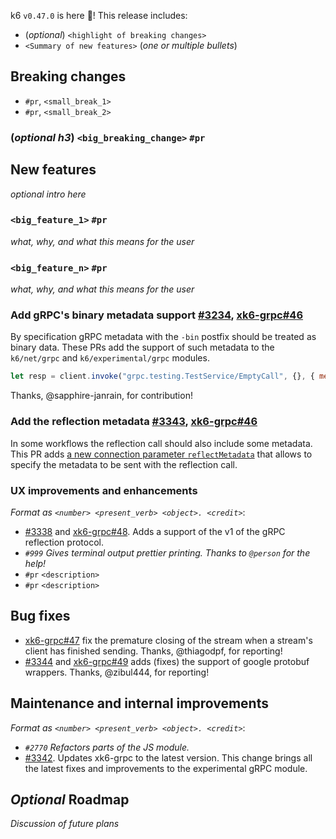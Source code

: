 k6 `v0.47.0` is here 🎉! This release includes:

- (_optional_) `<highlight of breaking changes>`
- `<Summary of new features>` (_one or multiple bullets_)


## Breaking changes

- `#pr`, `<small_break_1>`
- `#pr`, `<small_break_2>`

### (_optional h3_) `<big_breaking_change>` `#pr`

## New features

_optional intro here_

### `<big_feature_1>` `#pr`

_what, why, and what this means for the user_

### `<big_feature_n>` `#pr`

_what, why, and what this means for the user_

### Add gRPC's binary metadata support [#3234](https://github.com/grafana/k6/pull/3234), [xk6-grpc#46](https://github.com/grafana/xk6-grpc/pull/46)

By specification gRPC metadata with the `-bin` postfix should be treated as binary data. These PRs add the support of such metadata to the `k6/net/grpc` and `k6/experimental/grpc` modules.

```js
let resp = client.invoke("grpc.testing.TestService/EmptyCall", {}, { metadata: { "X-Load-Tester-bin": new Uint8Array([2, 200]) } })
```

Thanks, @sapphire-janrain, for contribution!

### Add the reflection metadata [#3343](https://github.com/grafana/k6/pull/3343), [xk6-grpc#46](https://github.com/grafana/xk6-grpc/pull/46)

In some workflows the reflection call should also include some metadata. This PR adds [a new connection parameter `reflectMetadata`](https://k6.io/docs/javascript-api/k6-net-grpc/client/client-connect/#connectparams) that allows to specify the metadata to be sent with the reflection call.

### UX improvements and enhancements

_Format as `<number> <present_verb> <object>. <credit>`_:

- [#3338](https://github.com/grafana/k6/pull/3338) and [xk6-grpc#48](https://github.com/grafana/xk6-grpc/pull/48). Adds a support of the v1 of the gRPC reflection protocol.
- _`#999` Gives terminal output prettier printing. Thanks to `@person` for the help!_
- `#pr` `<description>`
- `#pr` `<description>`

## Bug fixes

- [xk6-grpc#47](https://github.com/grafana/xk6-grpc/pull/47) fix the premature closing of the stream when a stream's client has finished sending. Thanks, @thiagodpf, for reporting!
- [#3344](https://github.com/grafana/k6/pull/3344) and [xk6-grpc#49](https://github.com/grafana/xk6-grpc/pull/49) adds (fixes) the support of google protobuf wrappers. Thanks, @zibul444, for reporting!

## Maintenance and internal improvements

_Format as `<number> <present_verb> <object>. <credit>`_:
- _`#2770` Refactors parts of the JS module._
- [#3342](https://github.com/grafana/k6/pull/3342). Updates xk6-grpc to the latest version. This change brings all the latest fixes and improvements to the experimental gRPC module.

## _Optional_ Roadmap

_Discussion of future plans_

